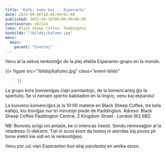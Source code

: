 ```yaml
---
title: 'Kafo, kuko kaj... Esperanto'
date: 2025-09-06T10:00:00+01:00
published: 2025-09-10T00:00:00+00:00
eventaservo: e821e4
loko: Black Sheep Coffee, Paddington
kunbildo: "/bildoj/kafumo.jpg"
menu:
  main:
    parent: "Eventoj"
---
```


Venu al la sekva renkontiĝo de la plej afabla Esperanto-grupo en la mondo.

<!--more-->

{{< figure
  src="/bildoj/kafumo.jpg"
  class="event-bildo"
>}}

La grupo kore bonvenigas ĉiajn parolantojn, de la komencantoj ĝis la spertuloj. Se vi neniam spertis babiladon en la lingvo, venu kaj ekparolu!

La kunveno komenciĝos je la 10:00 matene en Black Sheep Coffee, tre bela kafejo, kiu troviĝas nur tri minutojn piede de Paddington.
Adreso: Black Sheep Coffee Paddington Central, 2 Kingdom Street · London W2 6BD

NB: Bonvolu sciigi nin antaŭe, ke vi intencas ĉeesti. Sendu retmesaĝon al la retadreso ĉi-dekstre. Tiel ni scios kiom da homoj ni atendas kaj povos pli bone elekti kie sidi en la renkontiĝejo.

Venu por uzi vian Esperanton kun aliaj parolantoj en amika etoso.
  